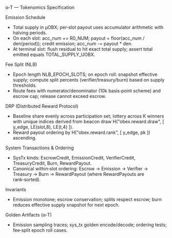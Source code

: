 α‑T — Tokenomics Specification

Emission Schedule
- Total supply in μOBX; per‑slot payout uses accumulator arithmetic with halving periods.
- On each slot: acc_num += R0_NUM; payout = floor(acc_num / den(period)); credit emission; acc_num -= payout * den.
- At terminal slot: flush residual to hit exact total supply; assert total emitted equals TOTAL_SUPPLY_UOBX.

Fee Split (NLB)
- Epoch length NLB_EPOCH_SLOTS; on epoch roll: snapshot effective supply; compute split percents (verifier/treasury/burn) based on supply thresholds.
- Route fees with numerator/denominator (10k basis‑point scheme) and escrow cap; release cannot exceed escrow.

DRP (Distributed Reward Protocol)
- Baseline share evenly across participation set; lottery across K winners with unique indices derived from beacon draw H("obex.reward.draw", [ y_edge, LE(slot,8), LE(t,4) ]).
- Reward payout ordering by H("obex.reward.rank", [ y_edge, pk ]) ascending.

System Transactions & Ordering
- SysTx kinds: EscrowCredit, EmissionCredit, VerifierCredit, TreasuryCredit, Burn, RewardPayout.
- Canonical within‑slot ordering: Escrow → Emission → Verifier → Treasury → Burn → RewardPayout (where RewardPayouts are rank‑sorted).

Invariants
- Emission monotone; escrow conservation; splits respect escrow; burn reduces effective supply snapshot for next epoch.

Golden Artifacts (α‑T)
- Emission sampling traces; sys_tx golden encode/decode; ordering tests; fee‑split epoch roll cases.


